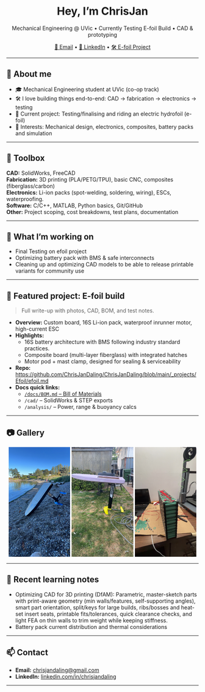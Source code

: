 <!--
  Hi! This is the special profile README for github.com/ChrisJanDaling.
  Anything here appears on your profile page.
-->

<h1 align="center">Hey, I’m ChrisJan </h1>
<p align="center">
  Mechanical Engineering @ UVic • Currently Testing E-foil Build • CAD & prototyping
</p>

<p align="center">
  <a href="mailto:chrisjandaling@gmail.com">📧 Email</a> •
  <a href="https://www.linkedin.com/in/chrisjandaling">🔗 LinkedIn</a> •
  <a href="#-featured-project-e-foil-build">🛠️ E-foil Project</a>
</p>

---

## 🧭 About me
- 🎓 Mechanical Engineering student at UVic (co-op track)
- 🛠️ I love building things end-to-end: CAD → fabrication → electronics → testing
- 🌊 Current project: Testing/finalising and riding an electric hydrofoil (e-foil)
- 🧪 Interests: Mechanical design, electronics, composites, battery packs and simulation


---

## 🧰 Toolbox
**CAD:** SolidWorks, FreeCAD  
**Fabrication:** 3D printing (PLA/PETG/TPU), basic CNC, composites (fiberglass/carbon)  
**Electronics:** Li-ion packs (spot-welding, soldering, wiring), ESCs, waterproofing.  
**Software:** C/C++, MATLAB, Python basics, Git/GitHub  
**Other:** Project scoping, cost breakdowns, test plans, documentation

---

## 🚀 What I’m working on
- Final Testing on efoil project   
- Optimizing battery pack with BMS & safe interconnects  
- Cleaning up and optimizing CAD models to be able to release printable variants for community use

---

## 📌 Featured project: E-foil build
> Full write-up with photos, CAD, BOM, and test notes.

- **Overview:** Custom board, 16S Li-ion pack, waterproof inrunner motor, high-current ESC  
- **Highlights:**  
  - 16S battery architecture with BMS following industry standard practices.  
  - Composite board (multi-layer fiberglass) with integrated hatches  
  - Motor pod + mast clamp, designed for sealing & serviceability  
- **Repo:**  https://github.com/ChrisJanDaling/ChrisJanDaling/blob/main/_projects/Efoil/efoil.md 
- **Docs quick links:**  
  - [`/docs/BOM.md` – Bill of Materials](https://github.com/ChrisJanDaling/ChrisJanDaling/blob/main/_projects/Efoil/efoil.md#cost--bill-of-materials-bom)  
  - `/cad/` – SolidWorks & STEP exports  
  - `/analysis/` – Power, range & buoyancy calcs

---

## 📷 Gallery 
<!-- Three images in one row -->
<p align="center">
  <img src="https://raw.githubusercontent.com/ChrisJanDaling/ChrisJanDaling/main/assets/photos/01A965EF-8136-4576-9CB1-954B7B3DF462.JPG"
       alt="E-foil build 1" width="32%"">
  <img src="assets/photos/IMG_4587.JPG" alt="E-foil build 2" width="32%">
  <img src="assets/photos/IMG_4305.JPG" alt="E-foil build 3" width="32%">
</p>



---

## 📝 Recent learning notes
- Optimizing CAD for 3D printing (DfAM): Parametric, master-sketch parts with print-aware geometry (min walls/features, self-supporting angles), smart part       orientation, split/keys for large builds, ribs/bosses and heat-set insert seats, printable fits/tolerances, quick clearance checks, and light FEA on thin walls to  trim weight while keeping stiffness.  
- Battery pack current distribution and thermal considerations

---

## 📫 Contact
- **Email:** <chrisjandaling@gmail.com>  
- **LinkedIn:** [linkedin.com/in/chrisjandaling](https://www.linkedin.com/in/chrisjandaling)

---




<!--
**ChrisJanDaling/ChrisJanDaling** is a ✨ _special_ ✨ repository because its `README.md` (this file) appears on your GitHub profile.

Here are some ideas to get you started:

- 🔭 I’m currently working on ...
- 🌱 I’m currently learning ...
- 👯 I’m looking to collaborate on ...
- 🤔 I’m looking for help with ...
- 💬 Ask me about ...
- 📫 How to reach me: ...
- 😄 Pronouns: ...
- ⚡ Fun fact: ...
-->
